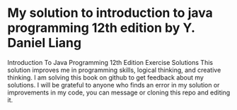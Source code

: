 # My solution to introduction to java programming 12th edition by Y. Daniel Liang

Introduction To Java Programming 12th Edition Exercise Solutions
This solution improves me in programming skills, logical thinking, and creative thinking.
I am solving this book on github to get feedback about my solutions.
I will be grateful to anyone who finds an error in my solution or improvements in my code, you can message or cloning this repo and editing it.
